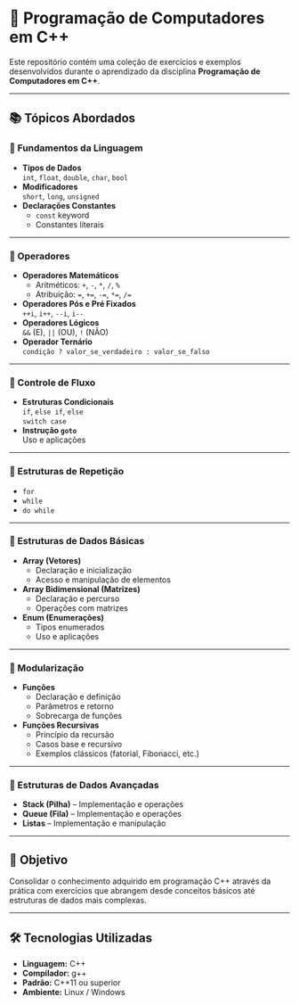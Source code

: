 # 🧠 Programação de Computadores em C++

Este repositório contém uma coleção de exercícios e exemplos desenvolvidos durante o aprendizado da disciplina **Programação de Computadores em C++**.

---

## 📚 Tópicos Abordados

### 🔷 Fundamentos da Linguagem
- **Tipos de Dados**  
  `int`, `float`, `double`, `char`, `bool`
- **Modificadores**  
  `short`, `long`, `unsigned`
- **Declarações Constantes**  
  - `const` keyword  
  - Constantes literais

---

### 🔷 Operadores
- **Operadores Matemáticos**  
  - Aritméticos: `+`, `-`, `*`, `/`, `%`  
  - Atribuição: `=`, `+=`, `-=`, `*=`, `/=`
- **Operadores Pós e Pré Fixados**  
  `++i`, `i++`, `--i`, `i--`
- **Operadores Lógicos**  
  `&&` (E), `||` (OU), `!` (NÃO)
- **Operador Ternário**  
  `condição ? valor_se_verdadeiro : valor_se_falso`

---

### 🔷 Controle de Fluxo
- **Estruturas Condicionais**  
  `if`, `else if`, `else`  
  `switch case`
- **Instrução `goto`**  
  Uso e aplicações

---

### 🔷 Estruturas de Repetição
- `for`
- `while`
- `do while`

---

### 🔷 Estruturas de Dados Básicas
- **Array (Vetores)**  
  - Declaração e inicialização  
  - Acesso e manipulação de elementos
- **Array Bidimensional (Matrizes)**  
  - Declaração e percurso  
  - Operações com matrizes
- **Enum (Enumerações)**  
  - Tipos enumerados  
  - Uso e aplicações

---

### 🔷 Modularização
- **Funções**  
  - Declaração e definição  
  - Parâmetros e retorno  
  - Sobrecarga de funções
- **Funções Recursivas**  
  - Princípio da recursão  
  - Casos base e recursivo  
  - Exemplos clássicos (fatorial, Fibonacci, etc.)

---

### 🔷 Estruturas de Dados Avançadas
- **Stack (Pilha)** – Implementação e operações  
- **Queue (Fila)** – Implementação e operações  
- **Listas** – Implementação e manipulação

---

## 🎯 Objetivo
Consolidar o conhecimento adquirido em programação C++ através da prática com exercícios que abrangem desde conceitos básicos até estruturas de dados mais complexas.

---

## 🛠️ Tecnologias Utilizadas
- **Linguagem:** C++  
- **Compilador:** g++  
- **Padrão:** C++11 ou superior  
- **Ambiente:** Linux / Windows
